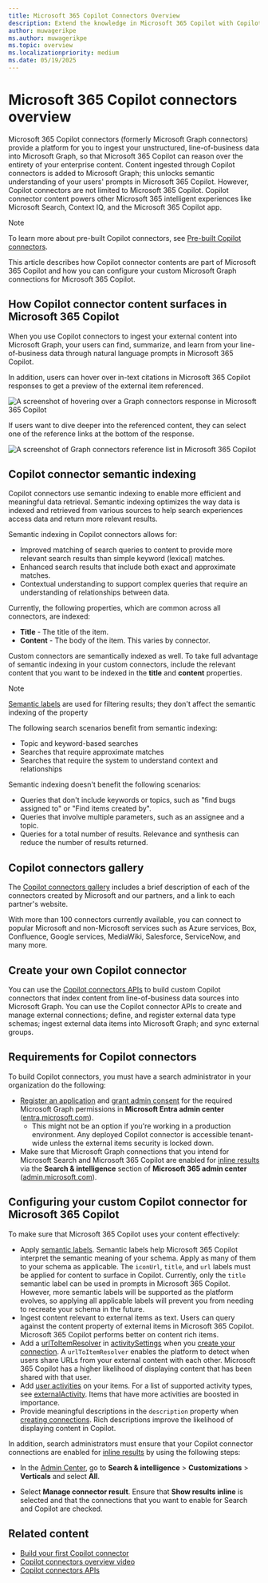 ```yaml
---
title: Microsoft 365 Copilot Connectors Overview
description: Extend the knowledge in Microsoft 365 Copilot with Copilot connectors.
author: muwagerikpe
ms.author: muwagerikpe
ms.topic: overview
ms.localizationpriority: medium
ms.date: 05/19/2025
---
```


# Microsoft 365 Copilot connectors overview

Microsoft 365 Copilot connectors (formerly Microsoft Graph connectors) provide a platform for you to ingest your unstructured, line-of-business data into Microsoft Graph, so that Microsoft 365 Copilot can reason over the entirety of your enterprise content. Content ingested through Copilot connectors is added to Microsoft Graph; this unlocks semantic understanding of your users' prompts in Microsoft 365 Copilot. However, Copilot connectors are not limited to Microsoft 365 Copilot. Copilot connector content powers other Microsoft 365 intelligent experiences like Microsoft Search, Context IQ, and the Microsoft 365 Copilot app.

> [!NOTE]
>
> To learn more about pre-built Copilot connectors, see [Pre-built Copilot connectors](/microsoftsearch/pre-built-connectors-overview).

This article describes how Copilot connector contents are part of Microsoft 365 Copilot and how you can configure your custom Microsoft Graph connections for Microsoft 365 Copilot.

## How Copilot connector content surfaces in Microsoft 365 Copilot

When you use Copilot connectors to ingest your external content into Microsoft Graph, your users can find, summarize, and learn from your line-of-business data through natural language prompts in Microsoft 365 Copilot.

In addition, users can hover over in-text citations in Microsoft 365 Copilot responses to get a preview of the external item referenced.

![A screenshot of hovering over a Graph connectors response in Microsoft 365 Copilot](assets/images/connectors-copilot-hover.png)

If users want to dive deeper into the referenced content, they can select one of the reference links at the bottom of the response.

![A screenshot of Graph connectors reference list in Microsoft 365 Copilot](assets/images/connectors-copilot-logo.png)

## Copilot connector semantic indexing

Copilot connectors use semantic indexing to enable more efficient and meaningful data retrieval. Semantic indexing optimizes the way data is indexed and retrieved from various sources to help search experiences access data and return more relevant results.

Semantic indexing in Copilot connectors allows for:

- Improved matching of search queries to content to provide more relevant search results than simple keyword (lexical) matches.
- Enhanced search results that include both exact and approximate matches.
- Contextual understanding to support complex queries that require an understanding of relationships between data.

Currently, the following properties, which are common across all connectors, are indexed:

- **Title** - The title of the item.
- **Content** - The body of the item. This varies by connector.

Custom connectors are semantically indexed as well. To take full advantage of semantic indexing in your custom connectors, include the relevant content that you want to be indexed in the **title** and **content** properties.

> [!NOTE]
> [Semantic labels](/graph/connecting-external-content-manage-schema#semantic-labels) are used for filtering results; they don't affect the semantic indexing of the property

The following search scenarios benefit from semantic indexing:

- Topic and keyword-based searches
- Searches that require approximate matches
- Searches that require the system to understand context and relationships

Semantic indexing doesn't benefit the following scenarios:

- Queries that don't include keywords or topics, such as "find bugs assigned to" or "Find items created by".
- Queries that involve multiple parameters, such as an assignee and a topic.
- Queries for a total number of results. Relevance and synthesis can reduce the number of results returned.

## Copilot connectors gallery

The [Copilot connectors gallery](https://www.microsoft.com/microsoft-search/connectors) includes a brief description of each of the connectors created by Microsoft and our partners, and a link to each partner's website.

With more than 100 connectors currently available, you can connect to popular Microsoft and non-Microsoft services such as Azure services, Box, Confluence, Google services, MediaWiki, Salesforce, ServiceNow, and many more.

## Create your own Copilot connector

You can use the [Copilot connectors APIs](/graph/connecting-external-content-connectors-api-overview?context=microsoft-365-copilot/extensibility/context) to build custom Copilot connectors that index content from line-of-business data sources into Microsoft Graph. You can use the Copilot connector APIs to create and manage external connections; define, and register external data type schemas; ingest external data items into Microsoft Graph; and sync external groups.

## Requirements for Copilot connectors

To build Copilot connectors, you must have a search administrator in your organization do the following:

- [Register an application](/graph/toolkit/get-started/add-aad-app-registration) and [grant admin consent](/graph/connecting-external-content-deploy-teams#update-microsoft-graph-permissions) for the required Microsoft Graph permissions in **Microsoft Entra admin center** ([entra.microsoft.com](https://entra.microsoft.com/)).
    - This might not be an option if you're working in a production environment. Any deployed Copilot connector is accessible tenant-wide unless the external items security is locked down.
- Make sure that Microsoft Graph connections that you intend for Microsoft Search and Microsoft 365 Copilot are enabled for [inline results](/microsoftsearch/connectors-in-all-vertical) via the **Search & intelligence** section of **Microsoft 365 admin center** ([admin.microsoft.com](https://admin.microsoft.com)).

## Configuring your custom Copilot connector for Microsoft 365 Copilot

To make sure that Microsoft 365 Copilot uses your content effectively:

- Apply [semantic labels](/graph/connecting-external-content-manage-schema). Semantic labels help Microsoft 365 Copilot interpret the semantic meaning of your schema. Apply as many of them to your schema as applicable. The `iconUrl`, `title`, and `url` labels must be applied for content to surface in Copilot. Currently, only the `title` semantic label can be used in prompts in Microsoft 365 Copilot. However, more semantic labels will be supported as the platform evolves, so applying all applicable labels will prevent you from needing to recreate your schema in the future.
- Ingest content relevant to external items as text. Users can query against the content property of external items in Microsoft 365 Copilot. Microsoft 365 Copilot performs better on content rich items.
- Add a [urlToItemResolver](/graph/api/resources/externalconnectors-urltoitemresolverbase) in [activitySettings](/graph/api/resources/externalconnectors-activitysettings) when you [create your connection](/graph/connecting-external-content-manage-connections#create-a-connection). A `urlToItemResolver` enables the platform to detect when users share URLs from your external content with each other. Microsoft 365 Copilot has a higher likelihood of displaying content that has been shared with that user.
- Add [user activities](/graph/api/externalconnectors-externalitem-addactivities) on your items. For a list of supported activity types, see [externalActivity](/graph/api/resources/externalconnectors-externalactivity). Items that have more activities are boosted in importance.
- Provide meaningful descriptions in the `description` property when [creating connections](/graph/api/externalconnectors-external-post-connections). Rich descriptions improve the likelihood of displaying content in Copilot.

In addition, search administrators must ensure that your Copilot connector connections are enabled for [inline results](/microsoftsearch/connectors-in-all-vertical) by using the following steps:

- In the [Admin Center](https://admin.microsoft.com/), go to **Search & intelligence** > **Customizations** > **Verticals** and select **All**.

- Select **Manage connector result**. Ensure that **Show results inline** is selected and that the connections that you want to enable for Search and Copilot are checked.

## Related content

- [Build your first Copilot connector](build-your-first-connector.md)
- [Copilot connectors overview video](https://www.youtube.com/embed/17rAOh9313g)
- [Copilot connectors APIs](/graph/connecting-external-content-connectors-api-overview?context=microsoft-365-copilot/extensibility/context)
